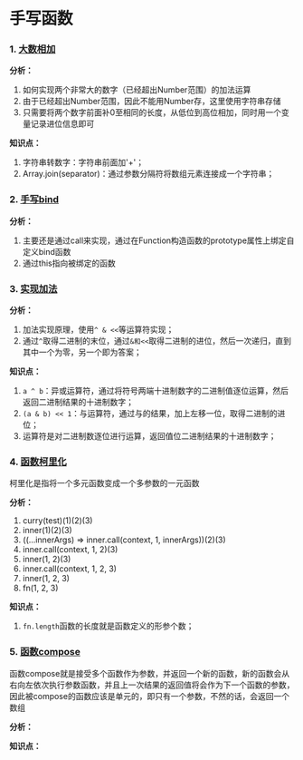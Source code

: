 
<h1>手写函数</h1>

### 1. [大数相加](./大数相加.js) 

**分析：**

1. 如何实现两个非常大的数字（已经超出Number范围）的加法运算
2. 由于已经超出Number范围，因此不能用Number存，这里使用字符串存储
3. 只需要将两个数字前面补0至相同的长度，从低位到高位相加，同时用一个变量记录进位信息即可

**知识点：**

1. 字符串转数字：字符串前面加'+'；
2. Array.join(separator)：通过参数分隔符将数组元素连接成一个字符串；

### 2. [手写bind](./手写bind.js)

**分析：**

1. 主要还是通过call来实现，通过在Function构造函数的prototype属性上绑定自定义bind函数
2. 通过this指向被绑定的函数

### 3. [实现加法](./实现加法.js)

**分析：**

1. 加法实现原理，使用`^ & <<`等运算符实现；
2. 通过`^`取得二进制的末位，通过`&和<<`取得二进制的进位，然后一次递归，直到其中一个为零，另一个即为答案；

**知识点：**

1. `a ^ b`：异或运算符，通过将符号两端十进制数字的二进制值逐位运算，然后返回二进制结果的十进制数字；
2. `(a & b) << 1`：与运算符，通过与的结果，加上左移一位，取得二进制的进位；
3. 运算符是对二进制数逐位进行运算，返回值位二进制结果的十进制数字；

### 4. [函数柯里化](./柯里化.js) 

柯里化是指将一个多元函数变成一个多参数的一元函数

**分析：**

1. curry(test)(1)(2)(3)
2. inner(1)(2)(3)
3. ((...innerArgs) => inner.call(context, 1, innerArgs))(2)(3)
4. inner.call(context, 1, 2)(3)
5. inner(1, 2)(3)
6. inner.call(context, 1, 2, 3)
7. inner(1, 2, 3)
8. fn(1, 2, 3)

**知识点：**

1. `fn.length`函数的长度就是函数定义的形参个数；

### 5. [函数compose](./compose.js)

函数compose就是接受多个函数作为参数，并返回一个新的函数，新的函数会从右向左依次执行参数函数，并且上一次结果的返回值将会作为下一个函数的参数，因此被compose的函数应该是单元的，即只有一个参数，不然的话，会返回一个数组

**分析：**

**知识点：**

